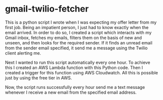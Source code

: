 # gmail-twilio-fetcher
This is a python script I wrote when I was expecting my offer letter from my first job. Being an impatient person, I just had to know exactly when the email arrived.
In order to do so, I created a script which interacts with my Gmail inbox, fetches my emails, filters them on the basis of new and unseen, and then looks for the required sender.
If it finds an unread email from the sender email specified, it send me a message using the Twilio client alerting me. 

Next I wanted to run this script automatically every one hour. To achieve this I created an AWS Lambda function with this Python code.
Then I created a trigger for this function using AWS Cloudwatch. All this is possible just by using the free tier in AWS.

Now, the script runs successfully every hour send me a text message whenever I receive a new email from the specified email address. 

